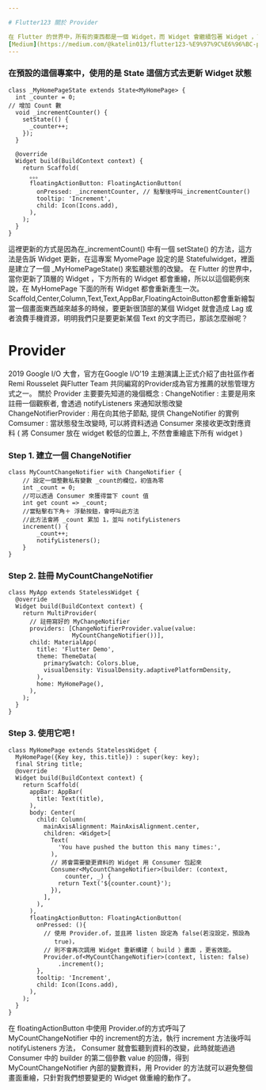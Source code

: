 ```yaml
---

# Flutter123 關於 Provider

在 Flutter 的世界中，所有的東西都是一個 Widget，而 Widget 會繼續包著 Widget ，下圖是使用 Android Studio 新建立的一個專案，一開始的預設程式碼以及畫面。
[Medium](https://medium.com/@katelin013/flutter123-%E9%97%9C%E6%96%BC-provider-14e4ec66f402)
---
```


### 在預設的這個專案中，使用的是 State 這個方式去更新 Widget 狀態
```
class _MyHomePageState extends State<MyHomePage> {
  int _counter = 0;
// 增加 Count 數
  void _incrementCounter() {
    setState(() {
      _counter++;
    });
  }

  @override
  Widget build(BuildContext context) {
    return Scaffold(
      。。。
      floatingActionButton: FloatingActionButton(
        onPressed: _incrementCounter, // 點擊後呼叫_incrementCounter()
        tooltip: 'Increment',
        child: Icon(Icons.add),
      ),
    );
  }
}
```

這裡更新的方式是因為在_incrementCount() 中有一個 setState() 的方法，這方法是告訴 Widget 更新，在這專案 MyomePage 設定的是 Statefulwidget，裡面是建立了一個 _MyHomePageState() 來監聽狀態的改變。
在 Flutter 的世界中，當你更新了頂層的 Widget ，下方所有的 Widget 都會重繪，所以以這個範例來說，在 MyHomePage 下面的所有 Widget 都會重新產生一次。
Scaffold,Center,Column,Text,Text,AppBar,FloatingActoinButton都會重新繪製當一個畫面東西越來越多的時候，要更新很頂部的某個 Widget 就會造成 Lag 或者浪費手機資源，明明我們只是要更新某個 Text 的文字而已，那該怎麼辦呢？

# Provider
2019 Google I/O 大會，官方在Google I/O'19 主題演講上正式介紹了由社區作者Remi Rousselet 與Flutter Team 共同編寫的Provider成為官方推薦的狀態管理方式之一。
關於 Provider 主要要先知道的幾個概念 :
ChangeNotifier : 主要是用來註冊一個觀察者, 會透過 notifyListeners 來通知狀態改變
ChangeNotifierProvider : 用在向其他子節點, 提供 ChangeNotifier 的實例
Comsumer : 當狀態發生改變時, 可以將資料透過 Consumer 來接收更改對應資料 ( 將 Consumer 放在 widget 較低的位置上, 不然會重繪底下所有 widget )

### Step 1. 建立一個 ChangeNotifier
```
class MyCountChangeNotifier with ChangeNotifier {
    // 設定一個整數私有變數 _count的欄位，初值為零
    int _count = 0;
    //可以透過 Consumer 來獲得當下 count 值
    int get count => _count;
    //當點擊右下角＋ 浮動按鈕，會呼叫此方法
    //此方法會將 _count 累加 1，並叫 notifyListeners
    increment() {
        _count++;
        notifyListeners();
    }
}
```
### Step 2. 註冊 MyCountChangeNotifier
```
class MyApp extends StatelessWidget {
  @override
  Widget build(BuildContext context) {
    return MultiProvider(
      // 註冊寫好的 MyChangeNotifier
      providers: [ChangeNotifierProvider.value(value:
                  MyCountChangeNotifier())],
      child: MaterialApp(
        title: 'Flutter Demo',
        theme: ThemeData(
          primarySwatch: Colors.blue,
          visualDensity: VisualDensity.adaptivePlatformDensity,
        ),
        home: MyHomePage(),
      ),
    );
  }
}
```

### Step 3. 使用它吧 !
```
class MyHomePage extends StatelessWidget {
  MyHomePage({Key key, this.title}) : super(key: key);
  final String title;
  @override
  Widget build(BuildContext context) {
    return Scaffold(
      appBar: AppBar(
        title: Text(title),
      ),
      body: Center(
        child: Column(
          mainAxisAlignment: MainAxisAlignment.center,
          children: <Widget>[
            Text(
              'You have pushed the button this many times:',
            ),
            // 將會需要變更資料的 Widget 用 Consumer 包起來
            Consumer<MyCountChangeNotifier>(builder: (context,
                counter, _) {
              return Text('${counter.count}');
            }),
          ],
        ),
      ),
      floatingActionButton: FloatingActionButton(
        onPressed: (){
          // 使用 Provider.of，並且將 listen 設定為 false(若沒設定，預設為
             true)，
          // 則不會再次調用 Widget 重新構建（ build ）畫面 ，更省效能。
          Provider.of<MyCountChangeNotifier>(context, listen: false)
              .increment();
        },
        tooltip: 'Increment',
        child: Icon(Icons.add),
      ),
    );
  }
}
```

在 floatingActionButton 中使用 Provider.of的方式呼叫了 MyCountChangeNotifier 中的 increment的方法，執行 increment 方法後呼叫 notifyListeners 方法， Consumer 就會監聽到資料的改變，此時就能過過 Consumer 中的 builder 的第二個參數 value 的回傳，得到 MyCountChangeNotifier 內部的變數資料，用 Provider 的方法就可以避免整個畫面重繪，只針對我們想要變更的 Widget 做重繪的動作了。
